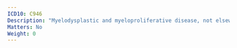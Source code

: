 ```yaml
---
ICD10: C946
Description: "Myelodysplastic and myeloproliferative disease, not elsewhere classified"
Matters: No
Weight: 0
---
```

